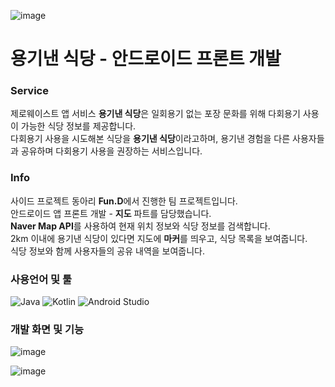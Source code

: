 <div align>

  
  ![image](https://user-images.githubusercontent.com/52526003/173365458-d08d5a5b-ccf9-4577-9469-8e7a7ec44ebc.png)<Br>
 
  
  # 용기낸 식당 - 안드로이드 프론트 개발
  
  ### Service
  제로웨이스트 앱 서비스 <strong>용기낸 식당</strong>은 일회용기 없는 포장 문화를 위해 다회용기 사용이 가능한 식당 정보를 제공합니다.<br>
  다회용기 사용을 시도해본 식당을 <strong>용기낸 식당</strong>이라고하며, 용기낸 경험을 다른 사용자들과 공유하며 다회용기 사용을 권장하는 서비스입니다. <br>
  
  ### Info
  사이드 프로젝트 동아리 <strong>Fun.D</strong>에서 진행한 팀 프로젝트입니다. <br>
  안드로이드 앱 프론트 개발 - <strong>지도</strong> 파트를 담당했습니다.<br>
    <strong>Naver Map API</strong>를 사용하여 현재 위치 정보와  식당 정보를 검색합니다.<br>
    2km 이내에 용기낸 식당이 있다면 지도에 <strong>마커</strong>를 띄우고, 식당 목록을 보여줍니다.<br>
    식당 정보와 함께 사용자들의 공유 내역을 보여줍니다.<br>
  
   ### 사용언어 및 툴
 ![Java](https://img.shields.io/badge/java-%23ED8B00.svg?style=for-the-badge&logo=java&logoColor=white)
  <img alt="Kotlin" src ="https://img.shields.io/badge/Kotlin-blueviolet.svg?&style=for-the-badge&logo=Kotlin&logoColor=white"/>
  ![Android Studio](https://img.shields.io/badge/Android%20Studio-3DDC84.svg?style=for-the-badge&logo=android-studio&logoColor=white)

  
 
   ### 개발 화면 및 기능
![image](https://user-images.githubusercontent.com/52526003/173378306-49498321-e916-4de4-b227-3f3b7491009e.png)
  
  
  ![image](https://user-images.githubusercontent.com/52526003/173380217-09ce0f66-bd95-429d-84a8-809a48946496.png)

  
</div>
